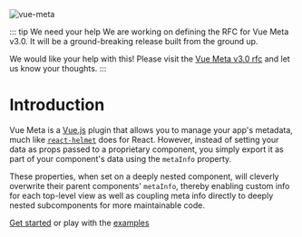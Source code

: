 <img src="logo.png" alt="vue-meta"/>

::: tip We need your help
We are working on defining the RFC for Vue Meta v3.0. It will be a ground-breaking release built from the ground up.

We would like your help with this! Please visit the [Vue Meta v3.0 rfc](https://github.com/nuxt/rfcs/issues/19) and let us know your thoughts.
:::

# Introduction
Vue Meta is a [Vue.js](https://vuejs.org) plugin that allows you to manage your app's metadata, much like [`react-helmet`](https://github.com/nfl/react-helmet) does for React. However, instead of setting your data as props passed to a proprietary component, you simply export it as part of your component's data using the `metaInfo` property.

These properties, when set on a deeply nested component, will cleverly overwrite their parent components' `metaInfo`, thereby enabling custom info for each top-level view as well as coupling meta info directly to deeply nested subcomponents for more maintainable code.

[Get started](/guide) or play with the [examples](https://github.com/nuxt/vue-meta/tree/master/examples)
